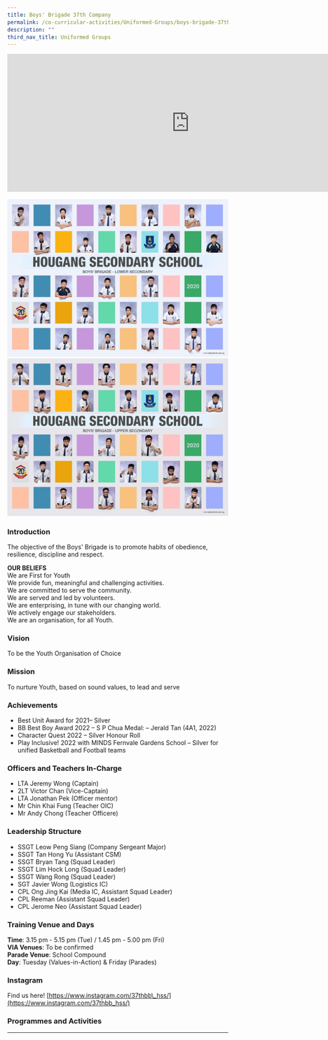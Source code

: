 ```yaml
---
title: Boys' Brigade 37th Company
permalink: /co-curricular-activities/Uniformed-Groups/boys-brigade-37th-company/
description: ""
third_nav_title: Uniformed Groups
---
```

<center><iframe width="830" height="315" src="https://www.youtube.com/embed/rLZpVbO6qY8" title="2022 Boys' Brigade Open House" frameborder="0" allow="accelerometer; autoplay; clipboard-write; encrypted-media; gyroscope; picture-in-picture" allowfullscreen></iframe></center>

![](/images/boys%20brigade-lower%20i.jpeg)
![](/images/boys%20brigade-upper%20i.jpeg)


### Introduction

The objective of the Boys' Brigade is to promote habits of obedience, resilience, discipline and respect. 

  
**OUR BELIEFS**   
We are First for Youth  
We provide fun, meaningful and challenging activities.  
We are committed to serve the community.  
We are served and led by volunteers.  
We are enterprising, in tune with our changing world.  
We actively engage our stakeholders.  
We are an organisation, for all Youth.  

### Vision
To be the Youth Organisation of Choice

### Mission

To nurture Youth, based on sound values, to lead and serve

### Achievements

*   Best Unit Award for 2021– Silver
*   BB Best Boy Award 2022 – S P Chua Medal: – Jerald Tan (4A1, 2022)
*   Character Quest 2022 – Silver Honour Roll
*   Play Inclusive! 2022 with MINDS Fernvale Gardens School – Silver for unified Basketball and Football teams

  

### Officers and Teachers In-Charge

*   LTA Jeremy Wong (Captain)
*   2LT Victor Chan (Vice-Captain)
*   LTA Jonathan Pek (Officer mentor)
*   Mr Chin Khai Fung (Teacher OIC)
*   Mr Andy Chong (Teacher Officere)

### Leadership Structure

*   SSGT Leow Peng Siang (Company Sergeant Major)
*   SSGT Tan Hong Yu (Assistant CSM)
*   SSGT Bryan Tang (Squad Leader)
*   SSGT Lim Hock Long (Squad Leader)
*   SSGT Wang Rong (Squad Leader)
*   SGT Javier Wong (Logistics IC)
*   CPL Ong Jing Kai (Media IC, Assistant Squad Leader)
*   CPL Reeman (Assistant Squad Leader)
*   CPL Jerome Neo (Assistant Squad Leader)

### Training Venue and Days

**Time**: 3.15 pm - 5.15 pm (Tue) / 1.45 pm - 5.00 pm (Fri)  
**VIA Venues**: To be confirmed   
**Parade Venue**: School Compound   
**Day**: Tuesday (Values-in-Action) & Friday (Parades)

### Instagram

Find us here! [https://www.instagram.com/37thbb\_hss/](https://www.instagram.com/37thbb_hss/)

### Programmes and Activities
-------------------------